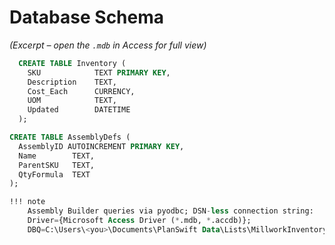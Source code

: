 <!-- docs/reference/database-schema.md -->
# Database Schema

*(Excerpt – open the `.mdb` in Access for full view)*

``` sql
  CREATE TABLE Inventory (
    SKU            TEXT PRIMARY KEY,
    Description    TEXT,
    Cost_Each      CURRENCY,
    UOM            TEXT,
    Updated        DATETIME
  );

CREATE TABLE AssemblyDefs (
  AssemblyID AUTOINCREMENT PRIMARY KEY,
  Name        TEXT,
  ParentSKU   TEXT,
  QtyFormula  TEXT
);

!!! note
    Assembly Builder queries via pyodbc; DSN-less connection string:
    Driver={Microsoft Access Driver (*.mdb, *.accdb)};
    DBQ=C:\Users\<you>\Documents\PlanSwift Data\Lists\MillworkInventory.mdb;
